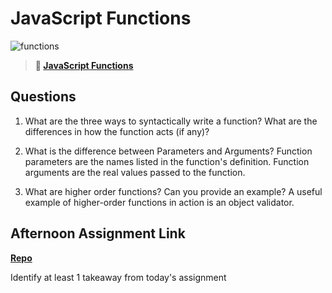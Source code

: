 # JavaScript Functions

![functions](https://bcw.blob.core.windows.net/public/img/function-anatomy.jpg)

> **📖 [JavaScript Functions](https://codeworksacademy.com/fs-student-guide/resources/wk2/02-Functions)**

## Questions

1. What are the three ways to syntactically write a function? What are the differences in how the function acts (if any)?

2. What is the difference between Parameters and Arguments?
Function parameters are the names listed in the function's definition.
Function arguments are the real values passed to the function.

3. What are higher order functions? Can you provide an example?
A  useful example of higher-order functions in action is an object validator.

## Afternoon Assignment Link

**[Repo](https://github.com/EllaMarcum/<ASSIGNMENT_REPO>)**

Identify at least 1 takeaway from today's assignment
